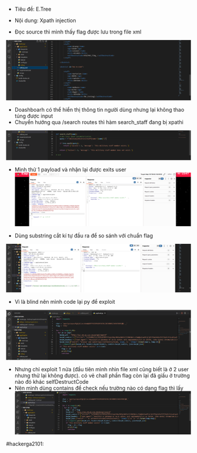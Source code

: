 - Tiêu đề: E.Tree
- Nội dung: Xpath injection

- Đọc source thì mình thấy flag được lưu trong file xml 

![Alt text](<../image/39.1.png>)

- Doashboarh có thể hiển thị thông tin người dùng nhưng lại không thao túng được input 
- Chuyển hướng qua /search routes thì hàm search_staff đang bị xpathi

![Alt text](<../image/39.2.png>)

- Mình thử 1 payload và nhận lại được exits user
![Alt text](<../image/39.3.png>)

- Dùng substring cắt kí tự đầu ra để so sánh với chuẩn flag 

![Alt text](<../image/39.4.png>)

- Vì là blind nên mình code lại py để exploit 

![Alt text](<../image/39.5.png>)

- Nhưng chỉ exploit 1 nửa (đầu tiên mình nhìn file xml cũng biết là ở 2 user nhưng thử lại không được). có vẻ chall phần flag còn lại đã giấu ở trường nào đó khác selfDestructCode
- Nên mình dùng contains để check nếu trường nào có dạng flag thì lấy 
![Alt text](<../image/39.6.png>)

#hackerga2101: